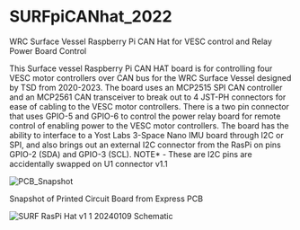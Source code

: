# SURFpiCANhat_2022
WRC Surface Vessel Raspberry Pi CAN Hat for VESC control and Relay Power Board Control

This Surface vessel Raspberry Pi CAN HAT board is for controlling four VESC motor controllers over CAN bus for the WRC Surface Vessel designed by TSD from 2020-2023.  The board uses an MCP2515 SPI CAN controller and an MCP2561 CAN transceiver to break out to 4 JST-PH connectors for ease of cabling to the VESC motor controllers.  There is a two pin connector that uses GPIO-5 and GPIO-6 to control the power relay board for remote control of enabling power to the VESC motor controllers.  The board has the ability to interface to a Yost Labs 3-Space Nano IMU board through I2C or SPI, and also brings out an external I2C connector from the RasPi on pins GPIO-2 (SDA) and GPIO-3 (SCL).  NOTE* - These are I2C pins are accidentally swapped on U1 connector v1.1

![PCB_Snapshot](https://github.com/jebradshaw/SURFpiCANhat_2022/assets/5246863/cf995864-8840-4994-aade-0c529b141e38)

Snapshot of Printed Circuit Board from Express PCB

![SURF RasPi Hat v1 1 20240109](https://github.com/jebradshaw/SURFpiCANhat_2022/assets/5246863/22c2b551-7714-411a-9be4-bb150892ba81)
Schematic
